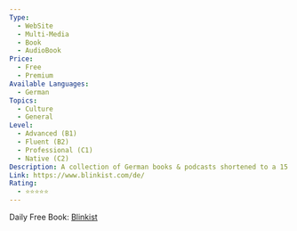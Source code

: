 ```yaml
---
Type:
  - WebSite
  - Multi-Media
  - Book
  - AudioBook
Price:
  - Free
  - Premium
Available Languages:
  - German
Topics:
  - Culture
  - General
Level:
  - Advanced (B1)
  - Fluent (B2)
  - Professional (C1)
  - Native (C2)
Description: A collection of German books & podcasts shortened to a 15 minutes audiobook and text. It's premium with a daily Free Book
Link: https://www.blinkist.com/de/
Rating:
  - ⭐⭐⭐⭐⭐
---
```

Daily Free Book: [Blinkist](https://www.blinkist.com/de/content/daily)